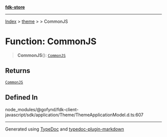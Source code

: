 [**fdk-store**](../../../README.md)
***

[Index](../../../API.md) > [theme](../../README.md) > [<internal>](../README.md) > CommonJS

# Function: CommonJS

> **CommonJS**(): [`CommonJS`](../type-aliases/type-alias.CommonJS.md)

## Returns

[`CommonJS`](../type-aliases/type-alias.CommonJS.md)

## Defined In

node\_modules/@gofynd/fdk-client-javascript/sdk/application/Theme/ThemeApplicationModel.d.ts:607

***
Generated using [TypeDoc](https://typedoc.org/) and [typedoc-plugin-markdown](https://www.npmjs.com/package/typedoc-plugin-markdown)
